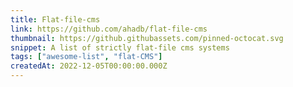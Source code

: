 ```yaml
---
title: Flat-file-cms
link: https://github.com/ahadb/flat-file-cms
thumbnail: https://github.githubassets.com/pinned-octocat.svg
snippet: A list of strictly flat-file cms systems
tags: ["awesome-list", "flat-CMS"]
createdAt: 2022-12-05T00:00:00.000Z
---
```

